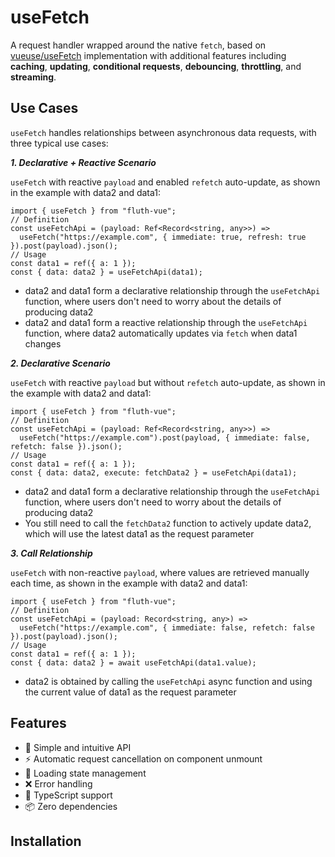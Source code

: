# useFetch

A request handler wrapped around the native `fetch`, based on [vueuse/useFetch](https://vueuse.org/core/useFetch/) implementation with additional features including **caching**, **updating**, **conditional requests**, **debouncing**, **throttling**, and **streaming**.

## Use Cases

`useFetch` handles relationships between asynchronous data requests, with three typical use cases:

**_1. Declarative + Reactive Scenario_**

`useFetch` with reactive `payload` and enabled `refetch` auto-update, as shown in the example with data2 and data1:

```javascript{7}
import { useFetch } from "fluth-vue";
// Definition
const useFetchApi = (payload: Ref<Record<string, any>>) =>
  useFetch("https://example.com", { immediate: true, refresh: true }).post(payload).json();
// Usage
const data1 = ref({ a: 1 });
const { data: data2 } = useFetchApi(data1);
```

- data2 and data1 form a declarative relationship through the `useFetchApi` function, where users don't need to worry about the details of producing data2
- data2 and data1 form a reactive relationship through the `useFetchApi` function, where data2 automatically updates via `fetch` when data1 changes

**_2. Declarative Scenario_**

`useFetch` with reactive `payload` but without `refetch` auto-update, as shown in the example with data2 and data1:

```javascript{7}
import { useFetch } from "fluth-vue";
// Definition
const useFetchApi = (payload: Ref<Record<string, any>>) =>
  useFetch("https://example.com").post(payload, { immediate: false, refetch: false }).json();
// Usage
const data1 = ref({ a: 1 });
const { data: data2, execute: fetchData2 } = useFetchApi(data1);
```

- data2 and data1 form a declarative relationship through the `useFetchApi` function, where users don't need to worry about the details of producing data2
- You still need to call the `fetchData2` function to actively update data2, which will use the latest data1 as the request parameter

**_3. Call Relationship_**

`useFetch` with non-reactive `payload`, where values are retrieved manually each time, as shown in the example with data2 and data1:

```javascript{7}
import { useFetch } from "fluth-vue";
// Definition
const useFetchApi = (payload: Record<string, any>) =>
  useFetch("https://example.com", { immediate: false, refetch: false }).post(payload).json();
// Usage
const data1 = ref({ a: 1 });
const { data: data2 } = await useFetchApi(data1.value);
```

- data2 is obtained by calling the `useFetchApi` async function and using the current value of data1 as the request parameter

## Features

- 🚀 Simple and intuitive API
- ⚡️ Automatic request cancellation on component unmount
- 🔄 Loading state management
- ❌ Error handling
- 🎯 TypeScript support
- 📦 Zero dependencies

## Installation
